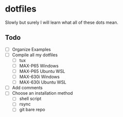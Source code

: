 # dotfiles

Slowly but surely I will learn what all of these dots mean.


## Todo

- [ ] Organize Examples
- [ ] Compile all my dotfiles
    - [ ] tux
    - [ ] MAX-P65 Windows
    - [ ] MAX-P65 Ubuntu WSL
    - [ ] MAX-630i Windows
    - [ ] MAX-630i Ubuntu WSL
- [ ] Add comments
- [ ] Choose an installation method
    - [ ] shell script
    - [ ] rsync
    - [ ] git bare repo

